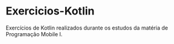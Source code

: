 # Exercicios-Kotlin
Exercícios de Kotlin realizados durante os estudos da matéria de Programação Mobile I.
